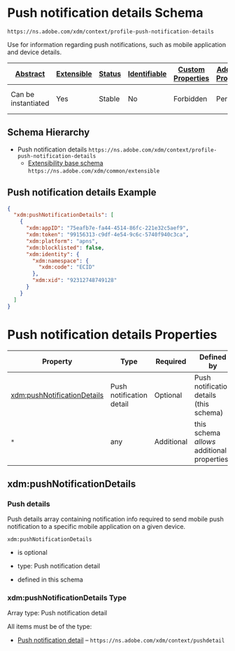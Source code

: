 
# Push notification details Schema

```
https://ns.adobe.com/xdm/context/profile-push-notification-details
```

Use for information regarding push notifications, such as mobile application and device details.

| [Abstract](../../../abstract.md) | [Extensible](../../../extensions.md) | [Status](../../../status.md) | [Identifiable](../../../id.md) | [Custom Properties](../../../extensions.md) | [Additional Properties](../../../extensions.md) | Defined In |
|----------------------------------|--------------------------------------|------------------------------|--------------------------------|---------------------------------------------|-------------------------------------------------|------------|
| Can be instantiated | Yes | Stable | No | Forbidden | Permitted | [mixins/profile/profile-push-notification-details.schema.json](mixins/profile/profile-push-notification-details.schema.json) |
## Schema Hierarchy

* Push notification details `https://ns.adobe.com/xdm/context/profile-push-notification-details`
  * [Extensibility base schema](../../datatypes/extensible.schema.md) `https://ns.adobe.com/xdm/common/extensible`


## Push notification details Example
```json
{
  "xdm:pushNotificationDetails": [
    {
      "xdm:appID": "75eafb7e-fa44-4514-86fc-221e32c5aef9",
      "xdm:token": "99156313-c9df-4e54-9c6c-5740f940c3ca",
      "xdm:platform": "apns",
      "xdm:blocklisted": false,
      "xdm:identity": {
        "xdm:namespace": {
          "xdm:code": "ECID"
        },
        "xdm:xid": "92312748749128"
      }
    }
  ]
}
```

# Push notification details Properties

| Property | Type | Required | Defined by |
|----------|------|----------|------------|
| [xdm:pushNotificationDetails](#xdmpushnotificationdetails) | Push notification detail | Optional | Push notification details (this schema) |
| `*` | any | Additional | this schema *allows* additional properties |

## xdm:pushNotificationDetails
### Push details

Push details array containing notification info required to send mobile push notification to a specific mobile application on a given device.

`xdm:pushNotificationDetails`
* is optional
* type: Push notification detail

* defined in this schema

### xdm:pushNotificationDetails Type


Array type: Push notification detail

All items must be of the type:
* [Push notification detail](../../datatypes/pushdetail.schema.md) – `https://ns.adobe.com/xdm/context/pushdetail`







